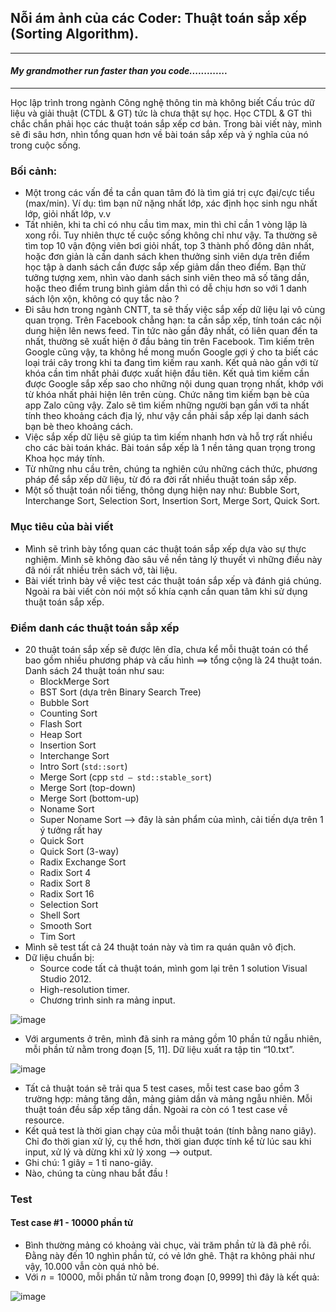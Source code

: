 ## Nỗi ám ảnh của các Coder: Thuật toán sắp xếp (Sorting Algorithm).
---------------------------------------------------------------------------------------------------------------------------------------------------------------------------------------------
#### *My grandmother run faster than you code.............*
---------------------------------------------------------------------------------------------------------------------------------------------------------------------------------------------
Học lập trình trong ngành Công nghệ thông tin mà không biết Cấu trúc dữ liệu và giải thuật (CTDL & GT) tức là chưa thật sự học. Học CTDL & GT thì chắc chắn phải học các thuật toán sắp xếp cơ bản. Trong bài viết này, mình sẽ đi sâu hơn, nhìn tổng quan hơn về bài toán sắp xếp và ý nghĩa của nó trong cuộc sống.
### Bối cảnh: 
- Một trong các vấn đề ta cần quan tâm đó là tìm giá trị cực đại/cực tiểu (max/min). Ví dụ: tìm bạn nữ nặng nhất lớp, xác định học sinh ngu nhất lớp, giỏi nhất lớp, v.v
- Tất nhiên, khi ta chỉ có nhu cầu tìm max, min thì chỉ cần 1 vòng lặp là xong rồi. Tuy nhiên thực tế cuộc sống không chỉ như vậy. Ta thường sẽ tìm top 10 vận động viên bơi giỏi nhất, top 3 thành phố đông dân nhất, hoặc đơn giản là cần danh sách khen thưởng sinh viên dựa trên điểm học tập à danh sách cần được sắp xếp giảm dần theo điểm.
Bạn thử tưởng tượng xem, nhìn vào danh sách sinh viên theo mã số tăng dần, hoặc theo điểm trung bình giảm dần thì có dễ chịu hơn so với 1 danh sách lộn xộn, không có quy tắc nào ?
- Đi sâu hơn trong ngành CNTT, ta sẽ thấy việc sắp xếp dữ liệu lại vô cùng quan trọng. Trên Facebook chẳng hạn: ta cần sắp xếp, tính toán các nội dung hiện lên news feed. Tin tức nào gần đây nhất, có liên quan đến ta nhất, thường sẽ xuất hiện ở đầu bảng tin trên Facebook. Tìm kiếm trên Google cũng vậy, ta không hề mong muốn Google gợi ý cho ta biết các loại trái cây trong khi ta đang tìm kiếm rau xanh. Kết quả nào gần với từ khóa cần tìm nhất phải được xuất hiện đầu tiên. Kết quả tìm kiếm cần được Google sắp xếp sao cho những nội dung quan trọng nhất, khớp với từ khóa nhất phải hiện lên trên cùng. Chức năng tìm kiếm bạn bè của app Zalo cũng vậy. Zalo sẽ tìm kiếm những người bạn gần với ta nhất tính theo khoảng cách địa lý, như vậy cần phải sắp xếp lại danh sách bạn bè theo khoảng cách.
- Việc sắp xếp dữ liệu sẽ giúp ta tìm kiếm nhanh hơn và hỗ trợ rất nhiều cho các bài toán khác. Bài toán sắp xếp là 1 nền tảng quan trọng trong Khoa học máy tính.
- Từ những nhu cầu trên, chúng ta nghiên cứu những cách thức, phương pháp để sắp xếp dữ liệu, từ đó ra đời rất nhiều thuật toán sắp xếp.
- Một số thuật toán nổi tiếng, thông dụng hiện nay như: Bubble Sort, Interchange Sort, Selection Sort, Insertion Sort, Merge Sort, Quick Sort.
### Mục tiêu của bài viết
- Mình sẽ trình bày tổng quan các thuật toán sắp xếp dựa vào sự thực nghiệm. Mình sẽ không đào sâu về nền tảng lý thuyết vì những điều này đã nói rất nhiều trên sách vở, tài liệu.
- Bài viết trình bày về việc test các thuật toán sắp xếp và đánh giá chúng. Ngoài ra bài viết còn nói một số khía cạnh cần quan tâm khi sử dụng thuật toán sắp xếp.
### Điểm danh các thuật toán sắp xếp 
- 20 thuật toán sắp xếp sẽ được lên dĩa, chưa kể mỗi thuật toán có thể bao gồm nhiều phương pháp và cấu hình ==> tổng cộng là 24 thuật toán. Danh sách 24 thuật toán như sau:
   - BlockMerge Sort
   - BST Sort (dựa trên Binary Search Tree)
   - Bubble Sort
   - Counting Sort
   - Flash Sort
   - Heap Sort
   - Insertion Sort
   - Interchange Sort
   - Intro Sort (`std::sort`)
   - Merge Sort (cpp `std – std::stable_sort`)
   - Merge Sort (top-down)
   - Merge Sort (bottom-up)
   - Noname Sort
   - Super Noname Sort --> đây là sản phẩm của mình, cải tiến dựa trên 1 ý tưởng rất hay
   - Quick Sort
   - Quick Sort (3-way)
   - Radix Exchange Sort
   - Radix Sort 4
   - Radix Sort 8
   - Radix Sort 16
   - Selection Sort
   - Shell Sort
   - Smooth Sort
   - Tim Sort
- Mình sẽ test tất cả 24 thuật toán này và tìm ra quán quân vô địch.
- Dữ liệu chuẩn bị:
   - Source code tất cả thuật toán, mình gom lại trên 1 solution Visual Studio 2012.
   - High-resolution timer.
   - Chương trình sinh ra mảng input.
 
![image](https://github.com/MustardLawyer1995/CS-Note/assets/156400720/ee6778f4-b1d3-41e1-a305-734395ed8074)

- Với arguments ở trên, mình đã sinh ra mảng gồm 10 phần tử ngẫu nhiên, mỗi phần tử nằm trong đoạn [5, 11]. Dữ liệu xuất ra tập tin “10.txt”.

![image](https://github.com/MustardLawyer1995/CS-Note/assets/156400720/1df062f8-c465-41c8-9a88-a7f79c2a84c0)

- Tất cả thuật toán sẽ trải qua 5 test cases, mỗi test case bao gồm 3 trường hợp: mảng tăng dần, mảng giảm dần và mảng ngẫu nhiên. Mỗi thuật toán đều sắp xếp tăng dần. Ngoài ra còn có 1 test case về resource.
- Kết quả test là thời gian chạy của mỗi thuật toán (tính bằng nano giây). Chỉ đo thời gian xử lý, cụ thể hơn, thời gian được tính kể từ lúc sau khi input, xử lý và dừng khi xử lý xong --> output.
- Ghi chú: 1 giây = 1 tỉ nano-giây.
- Nào, chúng ta cùng nhau bắt đầu !
### Test 
#### Test case #1 - 10000 phần tử
- Bình thường mảng có khoảng vài chục, vài trăm phần tử là đã phê rồi. Đằng này đến 10 nghìn phần tử, có vẻ lớn ghê. Thật ra không phải như vậy, 10.000 vẫn còn quá nhỏ bé.
- Với $n = 10 000$, mỗi phần tử nằm trong đoạn $[0, 9999]$ thì đây là kết quả:

![image](https://github.com/MustardLawyer1995/CS-Note/assets/156400720/8f1df3d1-ae5d-46a3-99df-213d22a335a3)




